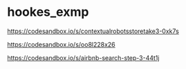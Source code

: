 # hookes_exmp

https://codesandbox.io/s/contextualrobotsstoretake3-0xk7s

https://codesandbox.io/s/oo8l228x26


https://codesandbox.io/s/airbnb-search-step-3-44t1j
